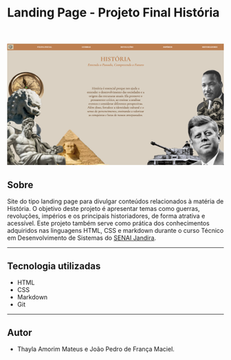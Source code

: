 # Landing Page - Projeto Final História

![]()
![alt text](image.png)
---
## Sobre

Site do tipo landing page para divulgar conteúdos relacionados à matéria de História. O objetivo deste projeto é apresentar temas como guerras, revoluções, impérios e os principais historiadores, de forma atrativa e acessível. Este projeto também serve como prática dos conhecimentos adquiridos nas linguagens HTML, CSS e markdown durante o curso Técnico em Desenvolvimento de Sistemas do [SENAI Jandira](https://sp.senai.br/unidade/jandira/).


---

## Tecnologia utilizadas
- HTML
- CSS
- Markdown
- Git


---


## Autor

- Thayla Amorim Mateus e João Pedro de França Maciel.
